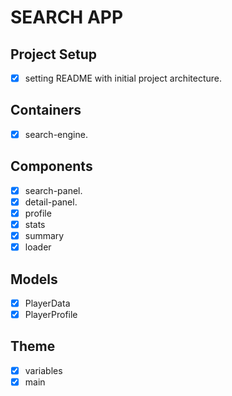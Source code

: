 # SEARCH APP

## Project Setup

- [x] setting README with initial project architecture.

## Containers

- [x] search-engine.

## Components

- [x] search-panel.
- [x] detail-panel.
- [x] profile
- [x] stats
- [x] summary
- [x] loader

## Models

- [x] PlayerData
- [x] PlayerProfile

## Theme

- [x] variables
- [x] main
